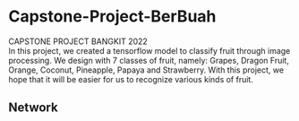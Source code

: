 # Capstone-Project-BerBuah
CAPSTONE PROJECT BANGKIT 2022 <br/>
In this project, we created a tensorflow model to classify fruit through image processing. We design with 7 classes of fruit, namely: Grapes, Dragon Fruit, Orange, Coconut, Pineapple, Papaya and Strawberry. With this project, we hope that it will be easier for us to recognize various kinds of fruit.

## Network
